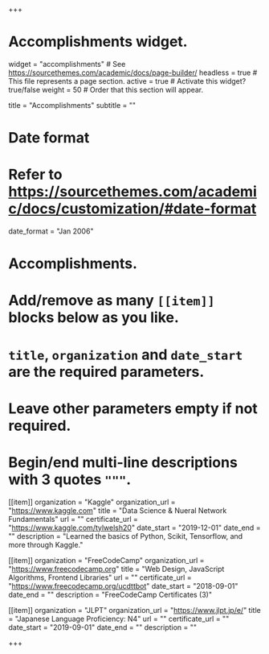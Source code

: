 +++
# Accomplishments widget.
widget = "accomplishments"  # See https://sourcethemes.com/academic/docs/page-builder/
headless = true  # This file represents a page section.
active = true  # Activate this widget? true/false
weight = 50  # Order that this section will appear.

title = "Accomplish&shy;ments"
subtitle = ""

# Date format
#   Refer to https://sourcethemes.com/academic/docs/customization/#date-format
date_format = "Jan 2006"

# Accomplishments.
#   Add/remove as many `[[item]]` blocks below as you like.
#   `title`, `organization` and `date_start` are the required parameters.
#   Leave other parameters empty if not required.
#   Begin/end multi-line descriptions with 3 quotes `"""`.

[[item]]
  organization = "Kaggle"
  organization_url = "https://www.kaggle.com"
  title = "Data Science & Nueral Network Fundamentals"
  url = ""
  certificate_url = "https://www.kaggle.com/tylwelsh20"
  date_start = "2019-12-01"
  date_end = ""
  description = "Learned the basics of Python, Scikit, Tensorflow, and more through Kaggle."

[[item]]
  organization = "FreeCodeCamp"
  organization_url = "https://www.freecodecamp.org"
  title = "Web Design, JavaScript Algorithms, Frontend Libraries"
  url = ""
  certificate_url = "https://www.freecodecamp.org/ucdttbot"
  date_start = "2018-09-01"
  date_end = ""
  description = "FreeCodeCamp Certificates (3)"
  
[[item]]
  organization = "JLPT"
  organization_url = "https://www.jlpt.jp/e/"
  title = "Japanese Language Proficiency: N4"
  url = ""
  certificate_url = ""
  date_start = "2019-09-01"
  date_end = ""
  description = ""

+++
